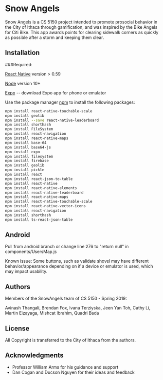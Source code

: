 # Snow Angels 

Snow Angels is a CS 5150 project intended to promote prosocial behavior in the City of Ithaca through gamification, and was inspired by the Bike Angels for Citi Bike. This app awards points for clearing sidewalk corners as quickly as possible after a storm and keeping them clear.


## Installation

###Required: 

[React Native](https://facebook.github.io/react-native/docs/getting-started) version > 0.59 

[Node](https://nodejs.org/en/download/) version 10+ 

[Expo](https://docs.expo.io/versions/latest/introduction/installation/) -- download Expo app for phone or emulator 

Use the package manager [npm](https://pip.pypa.io/en/stable/) to install the following packages: 



```bash
npm install react-native-touchable-scale
npm install geolib
npm install --save react-native-leaderboard
npm install shorthash 
npm install FileSystem 
npm install react-navigation 
npm install react-native-maps 
npm install base-64
npm install base64-js
npm install expo
npm install filesystem
npm install firebase
npm install geolib
npm install pickle
npm install react
npm install react-json-to-table
npm install react-native
npm install react-native-elements
npm install react-native-leaderboard
npm install react-native-maps
npm install react-native-touchable-scale
npm install react-native-vector-icons
npm install react-navigation
npm install shorthash
npm install ts-react-json-table
```

## Android 
Pull from android branch or change line 276 to "return null" in components/UsersMap.js

Known issue: Some buttons, such as validate shovel may have different behavior/appearance depending on if a device or emulator is used, which may impact usability.


## Authors
Members of the SnowAngels team of CS 5150 - Spring 2019: 

Avinash Thangali, Brendan Fox, Ivana Terziyska, Jeen Yan Toh, Cathy Li, Martin Eizayaga, Mishcat Ibrahim, Quadri Bada


## License
All Copyright is transferred to the City of Ithaca from the authors.


## Acknowledgments
* Professor William Arms for his guidance and support
* Dan Cogan and Ducson Nguyen for their ideas and feedback
